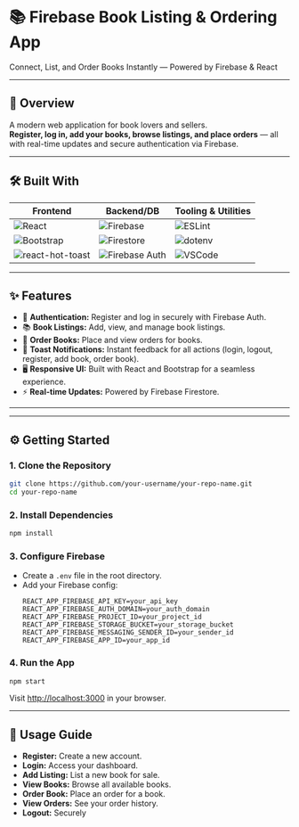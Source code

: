 # 📚 Firebase Book Listing & Ordering App

Connect, List, and Order Books Instantly — Powered by Firebase & React

---

## 🚀 Overview

A modern web application for book lovers and sellers.  
**Register, log in, add your books, browse listings, and place orders** — all with real-time updates and secure authentication via Firebase.

---

## 🛠️ Built With

| Frontend      | Backend/DB | Tooling & Utilities      |
| ------------- | ---------- | ------------------------ |
| ![React](https://img.shields.io/badge/-React-61DAFB?logo=react&logoColor=white) | ![Firebase](https://img.shields.io/badge/-Firebase-FFCA28?logo=firebase&logoColor=white) | ![ESLint](https://img.shields.io/badge/-ESLint-4B32C3?logo=eslint&logoColor=white) |
| ![Bootstrap](https://img.shields.io/badge/-Bootstrap-7952B3?logo=bootstrap&logoColor=white) | ![Firestore](https://img.shields.io/badge/-Firestore-FFA000?logo=firebase&logoColor=white) | ![dotenv](https://img.shields.io/badge/-dotenv-8DD6F9?logo=dotenv&logoColor=white) |
| ![react-hot-toast](https://img.shields.io/badge/-react--hot--toast-FF5A1F?logo=react&logoColor=white) | ![Firebase Auth](https://img.shields.io/badge/-Firebase%20Auth-FFCA28?logo=firebase&logoColor=white) | ![VSCode](https://img.shields.io/badge/-VSCode-007ACC?logo=visual-studio-code&logoColor=white) |

---

## ✨ Features

- 🔐 **Authentication:** Register and log in securely with Firebase Auth.
- 📚 **Book Listings:** Add, view, and manage book listings.
- 🛒 **Order Books:** Place and view orders for books.
- 📨 **Toast Notifications:** Instant feedback for all actions (login, logout, register, add book, order book).
- 🖥️ **Responsive UI:** Built with React and Bootstrap for a seamless experience.
- ⚡ **Real-time Updates:** Powered by Firebase Firestore.

---

---

## ⚙️ Getting Started

### 1. **Clone the Repository**
```bash
git clone https://github.com/your-username/your-repo-name.git
cd your-repo-name
```

### 2. **Install Dependencies**
```bash
npm install
```

### 3. **Configure Firebase**
- Create a `.env` file in the root directory.
- Add your Firebase config:
  ```
  REACT_APP_FIREBASE_API_KEY=your_api_key
  REACT_APP_FIREBASE_AUTH_DOMAIN=your_auth_domain
  REACT_APP_FIREBASE_PROJECT_ID=your_project_id
  REACT_APP_FIREBASE_STORAGE_BUCKET=your_storage_bucket
  REACT_APP_FIREBASE_MESSAGING_SENDER_ID=your_sender_id
  REACT_APP_FIREBASE_APP_ID=your_app_id
  ```

### 4. **Run the App**
```bash
npm start
```
Visit [http://localhost:3000](http://localhost:3000) in your browser.

---

## 📝 Usage Guide

- **Register:** Create a new account.
- **Login:** Access your dashboard.
- **Add Listing:** List a new book for sale.
- **View Books:** Browse all available books.
- **Order Book:** Place an order for a book.
- **View Orders:** See your order history.
- **Logout:** Securely
